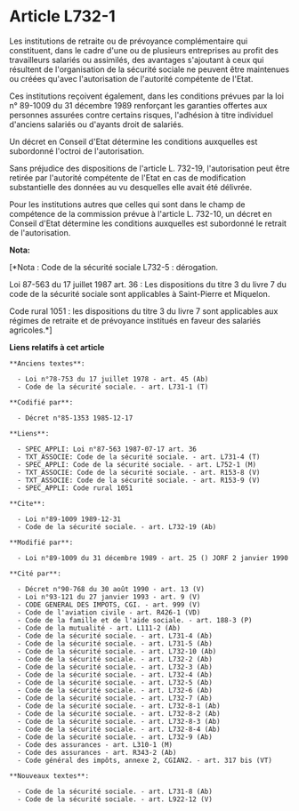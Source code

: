 # Article L732-1

Les institutions de retraite ou de prévoyance complémentaire qui constituent, dans le cadre d'une ou de plusieurs entreprises
au profit des travailleurs salariés ou assimilés, des avantages s'ajoutant à ceux qui résultent de l'organisation de la
sécurité sociale ne peuvent être maintenues ou créées qu'avec l'autorisation de l'autorité compétente de l'Etat.

Ces institutions reçoivent également, dans les conditions prévues par la loi n° 89-1009 du 31 décembre 1989 renforçant les
garanties offertes aux personnes assurées contre certains risques, l'adhésion à titre individuel d'anciens salariés ou
d'ayants droit de salariés.

Un décret en Conseil d'Etat détermine les conditions auxquelles est subordonné l'octroi de l'autorisation.

Sans préjudice des dispositions de l'article L. 732-19, l'autorisation peut être retirée par l'autorité compétente de l'Etat
en cas de modification substantielle des données au vu desquelles elle avait été délivrée.

Pour les institutions autres que celles qui sont dans le champ de compétence de la commission prévue à l'article L. 732-10,
un décret en Conseil d'Etat détermine les conditions auxquelles est subordonné le retrait de l'autorisation.

**Nota:**

[*Nota : Code de la sécurité sociale L732-5 : dérogation.

Loi 87-563 du 17 juillet 1987 art. 36 : Les dispositions du titre 3 du livre 7 du code de la sécurité sociale sont
applicables à Saint-Pierre et Miquelon.

Code rural 1051 : les dispositions du titre 3 du livre 7 sont applicables aux régimes de retraite et de prévoyance institués
en faveur des salariés agricoles.*]

**Liens relatifs à cet article**

	**Anciens textes**:

	  - Loi n°78-753 du 17 juillet 1978 - art. 45 (Ab)
	  - Code de la sécurité sociale. - art. L731-1 (T)

	**Codifié par**:

	  - Décret n°85-1353 1985-12-17

	**Liens**:

	  - SPEC_APPLI: Loi n°87-563 1987-07-17 art. 36
	  - TXT_ASSOCIE: Code de la sécurité sociale. - art. L731-4 (T)
	  - SPEC_APPLI: Code de la sécurité sociale. - art. L752-1 (M)
	  - TXT_ASSOCIE: Code de la sécurité sociale. - art. R153-8 (V)
	  - TXT_ASSOCIE: Code de la sécurité sociale. - art. R153-9 (V)
	  - SPEC_APPLI: Code rural 1051

	**Cite**:

	  - Loi n°89-1009 1989-12-31
	  - Code de la sécurité sociale. - art. L732-19 (Ab)

	**Modifié par**:

	  - Loi n°89-1009 du 31 décembre 1989 - art. 25 () JORF 2 janvier 1990

	**Cité par**:

	  - Décret n°90-768 du 30 août 1990 - art. 13 (V)
	  - Loi n°93-121 du 27 janvier 1993 - art. 9 (V)
	  - CODE GENERAL DES IMPOTS, CGI. - art. 999 (V)
	  - Code de l'aviation civile - art. R426-1 (VD)
	  - Code de la famille et de l'aide sociale. - art. 188-3 (P)
	  - Code de la mutualité - art. L111-2 (Ab)
	  - Code de la sécurité sociale. - art. L731-4 (Ab)
	  - Code de la sécurité sociale. - art. L731-5 (Ab)
	  - Code de la sécurité sociale. - art. L732-10 (Ab)
	  - Code de la sécurité sociale. - art. L732-2 (Ab)
	  - Code de la sécurité sociale. - art. L732-3 (Ab)
	  - Code de la sécurité sociale. - art. L732-4 (Ab)
	  - Code de la sécurité sociale. - art. L732-5 (Ab)
	  - Code de la sécurité sociale. - art. L732-6 (Ab)
	  - Code de la sécurité sociale. - art. L732-7 (Ab)
	  - Code de la sécurité sociale. - art. L732-8-1 (Ab)
	  - Code de la sécurité sociale. - art. L732-8-2 (Ab)
	  - Code de la sécurité sociale. - art. L732-8-3 (Ab)
	  - Code de la sécurité sociale. - art. L732-8-4 (Ab)
	  - Code de la sécurité sociale. - art. L732-9 (Ab)
	  - Code des assurances - art. L310-1 (M)
	  - Code des assurances - art. R343-2 (Ab)
	  - Code général des impôts, annexe 2, CGIAN2. - art. 317 bis (VT)

	**Nouveaux textes**:

	  - Code de la sécurité sociale. - art. L731-8 (Ab)
	  - Code de la sécurité sociale. - art. L922-12 (V)
